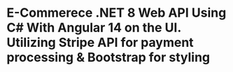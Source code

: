 # E-Commerece .NET 8 Web API Using C# With Angular 14 on the UI. Utilizing Stripe API for payment processing & Bootstrap for styling
